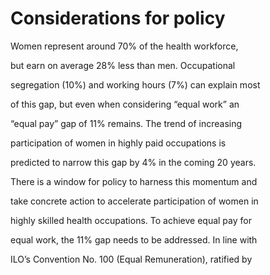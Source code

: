 # Considerations for policy

Women represent around 70% of the health workforce,

but earn on average 28% less than men. Occupational

segregation (10%) and working hours (7%) can explain most

of this gap, but even when considering “equal work” an

“equal pay” gap of 11% remains. The trend of increasing

participation of women in highly paid occupations is

predicted to narrow this gap by 4% in the coming 20 years.

There is a window for policy to harness this momentum and

take concrete action to accelerate participation of women in

highly skilled health occupations. To achieve equal pay for

equal work, the 11% gap needs to be addressed. In line with

ILO’s Convention No. 100 (Equal Remuneration), ratified by